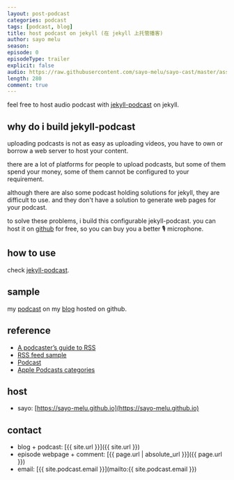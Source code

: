 ```yaml
---
layout: post-podcast
categories: podcast
tags: [podcast, blog]
title: host podcast on jekyll (在 jekyll 上托管播客)
author: sayo melu
season:
episode: 0
episodeType: trailer
explicit: false
audio: https://raw.githubusercontent.com/sayo-melu/sayo-cast/master/asset/2019-4-23-podcast-mind-aroma.m4a
length: 280
comment: true
---
```


feel free to host audio podcast with [jekyll-podcast](https://github.com/sayo-melu/jekyll-podcast) on jekyll.

## why do i build jekyll-podcast

uploading podcasts is not as easy as uploading videos, you have to own or borrow a web server to host your content.

there are a lot of platforms for people to upload podcasts, but some of them spend your money, some of them cannot be configured to your requirement.

although there are also some podcast holding solutions for jekyll, they are difficult to use. and they don't have a solution to generate web pages for your podcast.

to solve these problems, i build this configurable jekyll-podcast. you can host it on [github](http://github.com) for free, so you can buy you a better 🎙 microphone.

## how to use

check [jekyll-podcast](https://github.com/sayo-melu/jekyll-podcast).

## sample

my [podcast](https://sayo-melu.github.io/podcast.xml) on my [blog](http://sayo-melu.github.io) hosted on github.

## reference

- [A podcaster’s guide to RSS](https://help.apple.com/itc/podcasts_connect/#/itcb54353390)
- [RSS feed sample](https://help.apple.com/itc/podcasts_connect/#/itcbaf351599)
- [Podcast](https://developers.google.com/search/docs/data-types/podcast)
- [Apple Podcasts categories](https://help.apple.com/itc/podcasts_connect/#/itc9267a2f12)

## host

- sayo: [https://sayo-melu.github.io](https://sayo-melu.github.io)

## contact

- blog + podcast: [{{ site.url }}]({{ site.url }})
- episode webpage + comment: [{{ page.url | absolute_url }}]({{ page.url }})
- email: [{{ site.podcast.email }}](mailto:{{ site.podcast.email }})
